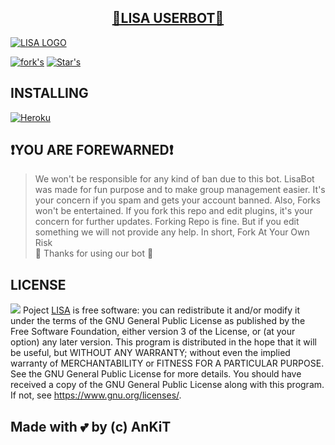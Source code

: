<h2 align="center"> <a href="https://github.com/xNKITk/LISA">🔰LISA USERBOT🔰</a></h2>

[![LISA LOGO](https://te.legra.ph/file/5108e663886d67b2fa030.jpg)](https://github.com/xNKITk/LISA)

[![fork's](https://img.shields.io/github/forks/xNKIT/LISA?label=Forks&logoColor=Black&style=social)](xnkitkumar.github.io/About)
[![Star's](https://img.shields.io/github/stars/xNKIT/LISA?logoColor=Blue&style=social)](xnkitkumar.github.io/About)

## INSTALLING

[![Heroku](https://www.herokucdn.com/deploy/button.svg)](https://heroku.com/deploy?template=https://github.com/XNKITK/LISA)

## ❗️YOU ARE FOREWARNED❗️
> We won't be responsible for any kind of ban due to this bot.
> LisaBot was made for fun purpose and to make group management easier.
> It's your concern if you spam and gets your account banned.
> Also, Forks won't be entertained.
> If you fork this repo and edit plugins, it's your concern for further updates.
> Forking Repo is fine. But if you edit something we will not provide any help.
> In short, Fork At Your Own Risk    
>               💖 Thanks for using our bot 💖

## LICENSE

![](https://www.gnu.org/graphics/gplv3-or-later.png)
Poject [LISA](https://github.com/XNKITK/LISA) is free software: you can redistribute it and/or modify
it under the terms of the GNU General Public License as published by
the Free Software Foundation, either version 3 of the License, or
(at your option) any later version.
This program is distributed in the hope that it will be useful,
but WITHOUT ANY WARRANTY; without even the implied warranty of
MERCHANTABILITY or FITNESS FOR A PARTICULAR PURPOSE.  See the
GNU General Public License for more details.
You should have received a copy of the GNU General Public License
along with this program. If not, see <https://www.gnu.org/licenses/>.

## Made with 💕 by (c) AnKiT 
